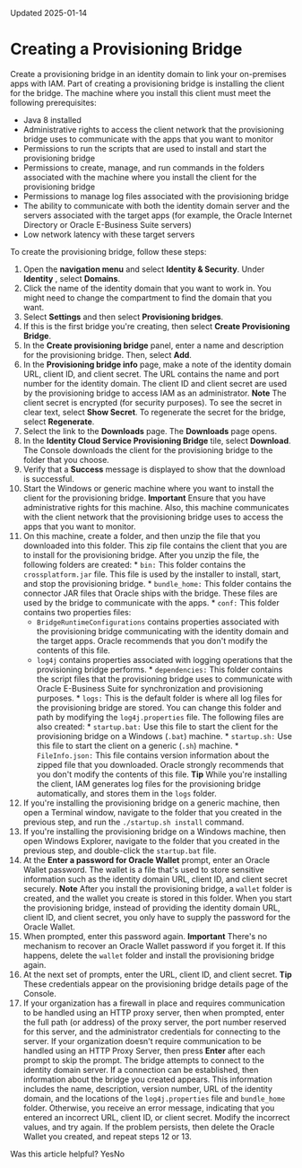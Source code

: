 Updated 2025-01-14
# Creating a Provisioning Bridge
Create a provisioning bridge in an identity domain to link your on-premises apps with IAM.
Part of creating a provisioning bridge is installing the client for the bridge. The machine where you install this client must meet the following prerequisites:
  * Java 8 installed
  * Administrative rights to access the client network that the provisioning bridge uses to communicate with the apps that you want to monitor
  * Permissions to run the scripts that are used to install and start the provisioning bridge
  * Permissions to create, manage, and run commands in the folders associated with the machine where you install the client for the provisioning bridge
  * Permissions to manage log files associated with the provisioning bridge
  * The ability to communicate with both the identity domain server and the servers associated with the target apps (for example, the Oracle Internet Directory or Oracle E-Business Suite servers) 
  * Low network latency with these target servers

To create the provisioning bridge, follow these steps:
  1. Open the **navigation menu** and select **Identity & Security**. Under **Identity** , select **Domains**.
  2. Click the name of the identity domain that you want to work in. You might need to change the compartment to find the domain that you want.
  3. Select **Settings** and then select **Provisioning bridges**.
  4. If this is the first bridge you're creating, then select **Create Provisioning Bridge**.
  5. In the **Create provisioning bridge** panel, enter a name and description for the provisioning bridge. Then, select **Add**.
  6. In the **Provisioning bridge info** page, make a note of the identity domain URL, client ID, and client secret.
The URL contains the name and port number for the identity domain. The client ID and client secret are used by the provisioning bridge to access IAM as an administrator.
**Note** The client secret is encrypted (for security purposes). To see the secret in clear text, select **Show Secret**. To regenerate the secret for the bridge, select **Regenerate**.
  7. Select the link to the **Downloads** page.
The **Downloads** page opens.
  8. In the **Identity Cloud Service Provisioning Bridge** tile, select **Download**.
The Console downloads the client for the provisioning bridge to the folder that you choose.
  9. Verify that a **Success** message is displayed to show that the download is successful.
  10. Start the Windows or generic machine where you want to install the client for the provisioning bridge.
**Important** Ensure that you have administrative rights for this machine. Also, this machine communicates with the client network that the provisioning bridge uses to access the apps that you want to monitor.
  11. On this machine, create a folder, and then unzip the file that you downloaded into this folder. This zip file contains the client that you are to install for the provisioning bridge.
After you unzip the file, the following folders are created:
     * `bin:` This folder contains the `crossplatform.jar` file. This file is used by the installer to install, start, and stop the provisioning bridge.
     * `bundle_home:` This folder contains the connector JAR files that Oracle ships with the bridge. These files are used by the bridge to communicate with the apps.
     * `conf:` This folder contains two properties files:
       * `BridgeRuntimeConfigurations` contains properties associated with the provisioning bridge communicating with the identity domain and the target apps. Oracle recommends that you don't modify the contents of this file.
       * `log4j` contains properties associated with logging operations that the provisioning bridge performs.
     * `dependencies:` This folder contains the script files that the provisioning bridge uses to communicate with Oracle E-Business Suite for synchronization and provisioning purposes.
     * `logs:` This is the default folder is where all log files for the provisioning bridge are stored. You can change this folder and path by modifying the `log4j.properties` file.
The following files are also created:
     * `startup.bat:` Use this file to start the client for the provisioning bridge on a Windows (`.bat`) machine.
     * `startup.sh:` Use this file to start the client on a generic (`.sh`) machine.
     * `FileInfo.json:` This file contains version information about the zipped file that you downloaded. Oracle strongly recommends that you don't modify the contents of this file.
**Tip** While you're installing the client, IAM generates log files for the provisioning bridge automatically, and stores them in the `logs` folder.
  12. If you're installing the provisioning bridge on a generic machine, then open a Terminal window, navigate to the folder that you created in the previous step, and run the `./startup.sh install` command.
  13. If you're installing the provisioning bridge on a Windows machine, then open Windows Explorer, navigate to the folder that you created in the previous step, and double-click the `startup.bat` file.
  14. At the **Enter a password for Oracle Wallet** prompt, enter an Oracle Wallet password.
The wallet is a file that's used to store sensitive information such as the identity domain URL, client ID, and client secret securely.
**Note** After you install the provisioning bridge, a `wallet` folder is created, and the wallet you create is stored in this folder. When you start the provisioning bridge, instead of providing the identity domain URL, client ID, and client secret, you only have to supply the password for the Oracle Wallet.
  15. When prompted, enter this password again.
**Important** There's no mechanism to recover an Oracle Wallet password if you forget it. If this happens, delete the `wallet` folder and install the provisioning bridge again.
  16. At the next set of prompts, enter the URL, client ID, and client secret.
**Tip** These credentials appear on the provisioning bridge details page of the Console.
  17. If your organization has a firewall in place and requires communication to be handled using an HTTP proxy server, then when prompted, enter the full path (or address) of the proxy server, the port number reserved for this server, and the administrator credentials for connecting to the server.
If your organization doesn't require communication to be handled using an HTTP Proxy Server, then press **Enter** after each prompt to skip the prompt.
The bridge attempts to connect to the identity domain server.
If a connection can be established, then information about the bridge you created appears. This information includes the name, description, version number, URL of the identity domain, and the locations of the `log4j.properties` file and `bundle_home` folder.
Otherwise, you receive an error message, indicating that you entered an incorrect URL, client ID, or client secret. Modify the incorrect values, and try again. If the problem persists, then delete the Oracle Wallet you created, and repeat steps 12 or 13.


Was this article helpful?
YesNo

